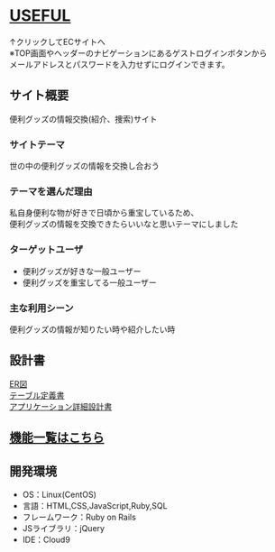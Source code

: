 # [USEFUL](http://18.183.8.240/)
↑クリックしてECサイトへ  
※TOP画面やヘッダーのナビゲーションにあるゲストログインボタンから  
メールアドレスとパスワードを入力せずにログインできます。

## サイト概要
便利グッズの情報交換(紹介、捜索)サイト

### サイトテーマ
世の中の便利グッズの情報を交換し合おう  

### テーマを選んだ理由
私自身便利な物が好きで日頃から重宝しているため、  
便利グッズの情報を交換できたらいいなと思いテーマにしました

### ターゲットユーザ
- 便利グッズが好きな一般ユーザー  
- 便利グッズを重宝してる一般ユーザー

### 主な利用シーン
便利グッズの情報が知りたい時や紹介したい時

## 設計書
[ER図](https://app.diagrams.net/#Hcouplee%2Fcake%2Fmain%2F%E5%90%8D%E7%A7%B0%E6%9C%AA%E8%A8%AD%E5%AE%9A%E3%83%95%E3%82%A1%E3%82%A4%E3%83%AB.drawio)  
[テーブル定義書](https://docs.google.com/spreadsheets/d/1scz83bFQcKkUUlAmRocficoJqmC6uZUIkUd_teMzENE/edit#gid=708687357)  
[アプリケーション詳細設計書](https://docs.google.com/spreadsheets/d/1JUSkSZ1CwgtoZYJT8Kcl3rCzTJU9Ga3VIkFMEVpXLh8/edit#gid=0)  

## [機能一覧はこちら](https://docs.google.com/spreadsheets/d/1QrwdTC9v8cvQZskshNr8ujW201cEfJe9HA6zmzXJ8bg/edit#gid=0)

## 開発環境
- OS：Linux(CentOS)
- 言語：HTML,CSS,JavaScript,Ruby,SQL
- フレームワーク：Ruby on Rails
- JSライブラリ：jQuery
- IDE：Cloud9

